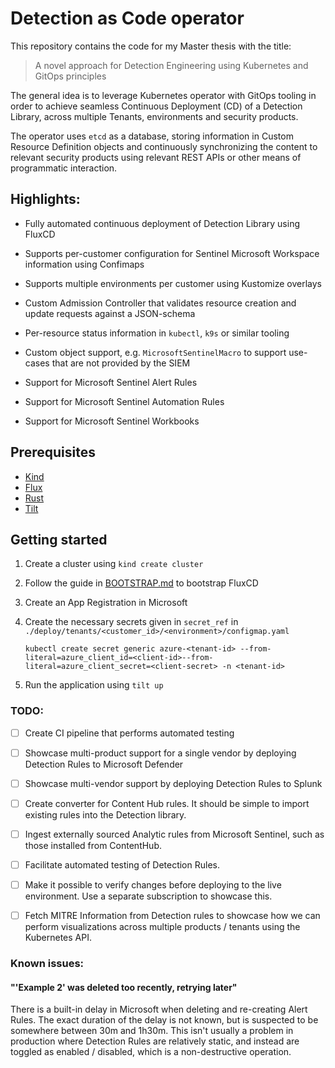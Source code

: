 # Detection as Code operator

This repository contains the code for my Master thesis with the title:

> A novel approach for Detection Engineering using Kubernetes and GitOps principles

The general idea is to leverage Kubernetes operator with GitOps tooling in order to achieve seamless Continuous Deployment (CD) of a Detection Library, across multiple Tenants, environments and security products.

The operator uses `etcd` as a database, storing information in Custom Resource Definition objects and continuously synchronizing the content to relevant security products using relevant REST APIs or other means of programmatic interaction.

## Highlights:

- Fully automated continuous deployment of Detection Library using FluxCD

- Supports per-customer configuration for Sentinel Microsoft Workspace information using Confimaps

- Supports multiple environments per customer using Kustomize overlays

- Custom Admission Controller that validates resource creation and update requests against a JSON-schema

- Per-resource status information in `kubectl`, `k9s` or similar tooling

- Custom object support, e.g. `MicrosoftSentinelMacro` to support use-cases that are not provided by the SIEM

- Support for Microsoft Sentinel Alert Rules

- Support for Microsoft Sentinel Automation Rules

- Support for Microsoft Sentinel Workbooks

## Prerequisites

* [Kind](https://kind.sigs.k8s.io/)
* [Flux](https://fluxcd.io/)
* [Rust](https://www.rust-lang.org/)
* [Tilt](https://tilt.dev)

## Getting started

1. Create a cluster using `kind create cluster`
2. Follow the guide in [BOOTSTRAP.md](./docs/BOOTSTRAP.md) to bootstrap FluxCD
3. Create an App Registration in Microsoft
4. Create the necessary secrets given in `secret_ref` in `./deploy/tenants/<customer_id>/<environment>/configmap.yaml`

    ```
    kubectl create secret generic azure-<tenant-id> --from-literal=azure_client_id=<client-id>--from-literal=azure_client_secret=<client-secret> -n <tenant-id>
    ```

5. Run the application using `tilt up`

### TODO:

- [ ] Create CI pipeline that performs automated testing

- [ ] Showcase multi-product support for a single vendor by deploying Detection Rules to Microsoft Defender

- [ ] Showcase multi-vendor support by deploying Detection Rules to Splunk

- [ ] Create converter for Content Hub rules. It should be simple to import existing rules into the Detection library.

- [ ] Ingest externally sourced Analytic rules from Microsoft Sentinel, such as those installed from ContentHub.

- [ ] Facilitate automated testing of Detection Rules.

- [ ] Make it possible to verify changes before deploying to the live environment. Use a separate subscription to showcase this.

- [ ] Fetch MITRE Information from Detection rules to showcase how we can perform visualizations across multiple products / tenants using the Kubernetes API.

### Known issues:

#### "'Example 2' was deleted too recently, retrying later"

There is a built-in delay in Microsoft when deleting and re-creating Alert Rules. The exact duration of the delay is not known, but is suspected to be somewhere between 30m and 1h30m. This isn't usually a problem in production where Detection Rules are relatively static, and instead are toggled as enabled / disabled, which is a non-destructive operation.
